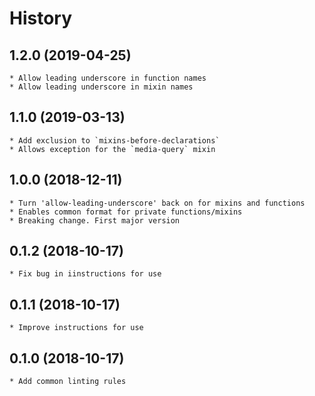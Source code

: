 # History

## 1.2.0 (2019-04-25)
	* Allow leading underscore in function names
	* Allow leading underscore in mixin names

## 1.1.0 (2019-03-13)
    * Add exclusion to `mixins-before-declarations`
	* Allows exception for the `media-query` mixin

## 1.0.0 (2018-12-11)
    * Turn 'allow-leading-underscore' back on for mixins and functions
	* Enables common format for private functions/mixins
	* Breaking change. First major version

## 0.1.2 (2018-10-17)
    * Fix bug in iinstructions for use

## 0.1.1 (2018-10-17)
    * Improve instructions for use

## 0.1.0 (2018-10-17)
    * Add common linting rules